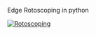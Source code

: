 
Edge Rotoscoping in python

[![Rotoscoping](https://img.youtube.com/vi/sMKAkiIFw5M/0.jpg)](https://www.youtube.com/watch?v=sMKAkiIFw5M)
